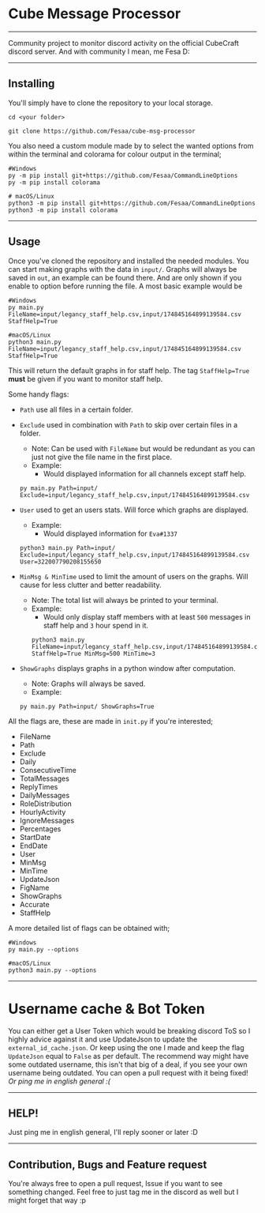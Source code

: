 # Cube Message Processor
___
Community project to monitor discord activity on the official CubeCraft discord server. 
And with community I mean, me Fesa D:
___
## Installing
You'll simply have to clone the repository to your local storage. 
```git
cd <your folder>

git clone https://github.com/Fesaa/cube-msg-processor
```
You also need a custom module made by to select the wanted options from within the terminal and colorama for colour output in the terminal;
```git
#Windows
py -m pip install git+https://github.com/Fesaa/CommandLineOptions
py -m pip install colorama

# macOS/Linux
python3 -m pip install git+https://github.com/Fesaa/CommandLineOptions
python3 -m pip install colorama
```
___
## Usage
Once you've cloned the repository and installed the needed modules. You can start making graphs with the data in ```input/```. 
Graphs will always be saved in ```out```, an example can be found there.
And are only shown if you enable to option before running the file. A most basic example would be
```git 
#Windows
py main.py FileName=input/legancy_staff_help.csv,input/174845164899139584.csv StaffHelp=True

#macOS/Linux
python3 main.py FileName=input/legancy_staff_help.csv,input/174845164899139584.csv StaffHelp=True
```
This will return the default graphs in for staff help. The tag ```StaffHelp=True``` **must** be given if you want to monitor staff help.

Some handy flags:
* ```Path``` use all files in a certain folder. 
* ```Exclude``` used in combination with ```Path``` to skip over certain files in a folder.
   * Note: Can be used with ```FileName``` but would be redundant as you can just not give the file name in the first place.
   * Example:
      * Would displayed information for all channels except staff help.
   ```git 
   py main.py Path=input/ Exclude=input/legancy_staff_help.csv,input/174845164899139584.csv
   ```
      

* ```User``` used to get an users stats. Will force which graphs are displayed.
   * Example: 
       * Would displayed information for ```Eva#1337```
   ```git
   python3 main.py Path=input/ Exclude=input/legancy_staff_help.csv,input/174845164899139584.csv User=322007790208155650
   ```
     

* ```MinMsg & MinTime``` used to limit the amount of users on the graphs. Will cause for less clutter and better readability.
   * Note: The total list will always be printed to your terminal.
   * Example: 
      * Would only display staff members with at least ```500``` messages in staff help and ```3``` hour spend in it.
      ```git
      python3 main.py FileName=input/legancy_staff_help.csv,input/174845164899139584.csv StaffHelp=True MinMsg=500 MinTime=3
      ```
      
* ```ShowGraphs``` displays graphs in a python window after computation.
   * Note: Graphs will always be saved.
   * Example: 
   ```git
   py main.py Path=input/ ShowGraphs=True
   ```

All the flags are, these are made in ```init.py``` if you're interested;
* FileName
* Path
* Exclude
* Daily
* ConsecutiveTime
* TotalMessages
* ReplyTimes
* DailyMessages
* RoleDistribution
* HourlyActivity
* IgnoreMessages
* Percentages
* StartDate
* EndDate
* User
* MinMsg
* MinTime
* UpdateJson
* FigName
* ShowGraphs
* Accurate
* StaffHelp

A more detailed list of flags can be obtained with;
```git
#Windows
py main.py --options

#macOS/Linux
python3 main.py --options
```
___
# Username cache & Bot Token
You can either get a User Token which would be breaking discord ToS so I highly advice against it and use UpdateJson to update the ```external_id_cache.json```. 
Or keep using the one I made and keep the flag ```UpdateJson``` equal to ```False``` as per default. The recommend way might have some outdated username, this isn't that big of a deal, if you see your own username being outdated. You can open a pull request with it being fixed! *Or ping me in english general :(*

___
## HELP!
Just ping me in english general, I'll reply sooner or later :D

___
## Contribution, Bugs and Feature request
You're always free to open a pull request, Issue if you want to see something changed. 
Feel free to just tag me in the discord as well but I might forget that way :p
